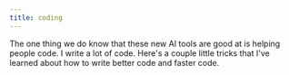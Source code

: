 ```yaml
---
title: coding
---
```

The one thing we do know that these new AI tools are good at is helping people code. I write a lot of code. Here's a couple little tricks that I've learned about how to write better code and faster code.